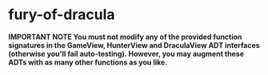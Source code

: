 # fury-of-dracula

**IMPORTANT NOTE
You must not modify any of the provided function signatures in the GameView, HunterView and DraculaView ADT interfaces (otherwise you'll fail auto-testing). However, you may augment these ADTs with as many other functions as you like.**
